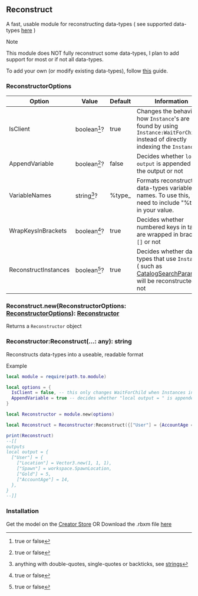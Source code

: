 ## Reconstruct
A fast, usable module for reconstructing data-types ( see supported data-types [here](./types) )
> [!NOTE]
> This module does NOT fully reconstruct some data-types, I plan to add support for most or if not all data-types.
>
> To add your own (or modify existing data-types), follow [this](./AYO.md) guide.

### ReconstructorOptions
|Option|Value|Default|Information|
|-------------|-------------|-------------|-------------|
|IsClient|boolean[^1]?|true|Changes the behavior of how `Instance`'s are found by using `Instance:WaitForChild()` instead of directly indexing the `Instance`
|AppendVariable|boolean[^1]?|false|Decides whether `local output` is appended to the output or not
|VariableNames|string[^2]?|%type_|Formats reconstructed data-types variable names. To use this, you need to include "%type" in your value.
|WrapKeysInBrackets|boolean[^1]?|true|Decides whether numbered keys in tables are wrapped in brackets `[]` or not
|ReconstructInstances|boolean[^1]?|true|Decides whether data-types that use `Instance`s ( such as [CatalogSearchParams](./types/CatalogSearchParams.lua) ) will be reconstructed or not

### Reconstruct.new(ReconstructorOptions: [ReconstructorOptions](#reconstructoroptions)): [Reconstructor](#reconstructorreconstruct-any-string)
Returns a `Reconstructor` object

### Reconstructor:Reconstruct(...: any): string
Reconstructs data-types into a useable, readable format

Example
```lua
local module = require(path.to.module)

local options = {
  IsClient = false, -- this only changes WaitForChild when Instances in tables are "reconstructed".
  AppendVariable = true -- decides whether "local output = " is appended or not
}

local Reconstructor = module.new(options)

local Reconstruct = Reconstructor:Reconstruct({["User"] = {AccountAge = 14, Gold = 5, Location = Vector3.new(1, 1, 1), Spawn = game.Workspace.SpawnLocation}})

print(Reconstruct)
--[[
outputs
local output = {
  ["User"] = {
    ["Location"] = Vector3.new(1, 1, 1),
    ["Spawn"] = workspace.SpawnLocation,
    ["Gold"] = 5,
    ["AccountAge"] = 14,
  },
}
--]]
```

### Installation
Get the model on the [Creator Store](https://create.roblox.com/store/asset/17385700566)
OR
Download the .rbxm file [here](https://github.com/im-wrek/reconstruct/raw/main/Reconstruct.rbxm)
[^1]: true or false
[^2]: anything with double-quotes, single-quotes or backticks, see [strings](https://create.roblox.com/docs/luau/strings)
